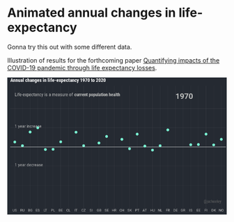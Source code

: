 # Animated annual changes in life-expectancy

Gonna try this out with some different data.

Illustration of results for the forthcoming paper [Quantifying impacts of the COVID-19 pandemic through life expectancy losses](https://github.com/OxfordDemSci/ex2020).

![](de0.gif)
